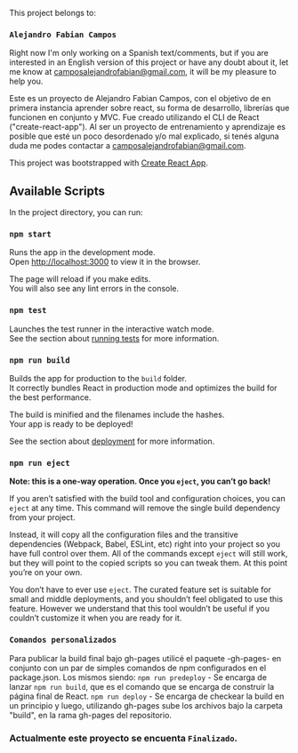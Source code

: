 This project belongs to:
 ### `Alejandro Fabian Campos` 
 Right now I'm only working on a Spanish text/comments, but if you are interested in an English version of this project or have any doubt about it, let me know at camposalejandrofabian@gmail.com, it will be my pleasure to help you.

Este es un proyecto de Alejandro Fabian Campos, con el objetivo de en primera instancia aprender sobre react, su forma de desarrollo, librerías que funcionen en conjunto y MVC. Fue creado utilizando el CLI de React ("create-react-app"). Al ser un proyecto de entrenamiento y aprendizaje es posible que esté un poco desordenado y/o mal explicado, si tenés alguna duda me podes contactar a camposalejandrofabian@gmail.com. 


This project was bootstrapped with [Create React App](https://github.com/facebook/create-react-app).

## Available Scripts

In the project directory, you can run:

### `npm start`

Runs the app in the development mode.<br>
Open [http://localhost:3000](http://localhost:3000) to view it in the browser.

The page will reload if you make edits.<br>
You will also see any lint errors in the console.

### `npm test`

Launches the test runner in the interactive watch mode.<br>
See the section about [running tests](https://facebook.github.io/create-react-app/docs/running-tests) for more information.

### `npm run build`

Builds the app for production to the `build` folder.<br>
It correctly bundles React in production mode and optimizes the build for the best performance.

The build is minified and the filenames include the hashes.<br>
Your app is ready to be deployed!

See the section about [deployment](https://facebook.github.io/create-react-app/docs/deployment) for more information.

### `npm run eject`

**Note: this is a one-way operation. Once you `eject`, you can’t go back!**

If you aren’t satisfied with the build tool and configuration choices, you can `eject` at any time. This command will remove the single build dependency from your project.

Instead, it will copy all the configuration files and the transitive dependencies (Webpack, Babel, ESLint, etc) right into your project so you have full control over them. All of the commands except `eject` will still work, but they will point to the copied scripts so you can tweak them. At this point you’re on your own.

You don’t have to ever use `eject`. The curated feature set is suitable for small and middle deployments, and you shouldn’t feel obligated to use this feature. However we understand that this tool wouldn’t be useful if you couldn’t customize it when you are ready for it.

### `Comandos personalizados`

Para publicar la build final bajo gh-pages utilicé el paquete -gh-pages- en conjunto con un par de simples comandos de npm configurados en el package.json.
Los mismos siendo: 
`npm run predeploy` - Se encarga de lanzar `npm run build`, que es el comando que se encarga de construir la página final de React.
`npm run deploy` - Se encarga de checkear la build en un principio y luego, utilizando gh-pages sube los archivos bajo la carpeta "build", en la rama gh-pages del repositorio. 


### Actualmente este proyecto se encuenta `Finalizado`.
